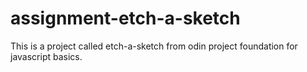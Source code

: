 # assignment-etch-a-sketch

This is a project called etch-a-sketch from odin project foundation for javascript basics.